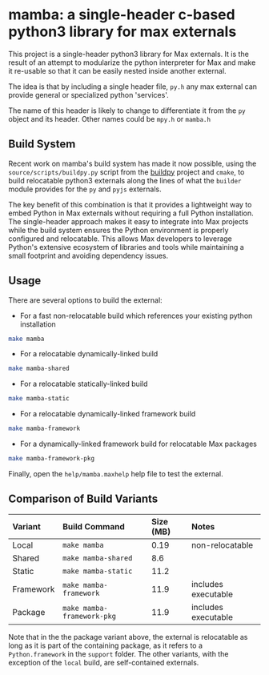 # mamba: a single-header c-based python3 library for max externals

This project is a single-header python3 library for Max externals. It is the result of an attempt to modularize the python interpreter for Max and make it re-usable so that it can be easily nested inside another external.

The idea is that by including a single header file, `py.h` any max external can provide general or specialized python 'services'.

The name of this header is likely to change to differentiate it from the `py` object and its header. Other names could be `mpy.h` or `mamba.h`

## Build System

Recent work on mamba's build system has made it now possible, using the `source/scripts/buildpy.py` script from the [buildpy](https://github.com/shakfu/buildpy) project and `cmake`, to build relocatable python3 externals along the lines of what the `builder` module provides for the `py` and `pyjs` externals.

The key benefit of this combination is that it provides a lightweight way to embed Python in Max externals without requiring a full Python installation. The single-header approach makes it easy to integrate into Max projects while the build system ensures the Python environment is properly configured and relocatable. This allows Max developers to leverage Python's extensive ecosystem of libraries and tools while maintaining a small footprint and avoiding dependency issues.

## Usage

There are several options to build the external:

- For a fast non-relocatable build which references your existing python installation

```sh
make mamba
```

- For a relocatable dynamically-linked build

```sh
make mamba-shared
```

- For a relocatable statically-linked build

```sh
make mamba-static
```

- For a relocatable dynamically-linked framework build

```sh
make mamba-framework
```

- For a dynamically-linked framework build for relocatable Max packages

```sh
make mamba-framework-pkg
```

Finally, open the `help/mamba.maxhelp` help file to test the external.

## Comparison of Build Variants

| Variant   | Build Command              | Size (MB) | Notes               |
| :-------- | :------------------------- | :-------- | :------------------ |
| Local     | `make mamba`               | 0.19      | non-relocatable     |
| Shared    | `make mamba-shared`        | 8.6       |                     |
| Static    | `make mamba-static`        | 11.2      |                     |
| Framework | `make mamba-framework`     | 11.9      | includes executable |
| Package   | `make mamba-framework-pkg` | 11.9      | includes executable |

Note that in the the package variant above, the external is relocatable as long as it is part of the containing package, as it refers to a `Python.framework` in the `support` folder. The other variants, with the exception of the `local` build, are self-contained externals.

